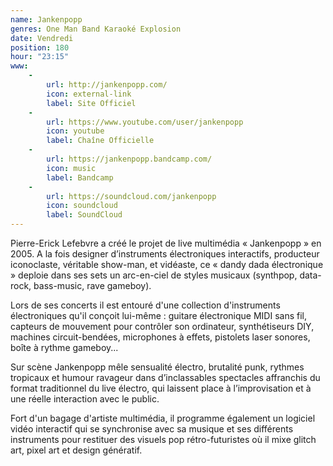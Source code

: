 ```yaml
---
name: Jankenpopp
genres: One Man Band Karaoké Explosion
date: Vendredi
position: 180
hour: "23:15"
www:
    -
        url: http://jankenpopp.com/
        icon: external-link
        label: Site Officiel
    -
        url: https://www.youtube.com/user/jankenpopp
        icon: youtube
        label: Chaîne Officielle
    -
        url: https://jankenpopp.bandcamp.com/
        icon: music
        label: Bandcamp
    -
        url: https://soundcloud.com/jankenpopp
        icon: soundcloud
        label: SoundCloud
---
```

Pierre-Erick Lefebvre a créé le projet de live multimédia « Jankenpopp » en 2005. A la fois designer d’instruments électroniques interactifs, producteur iconoclaste, véritable show-man, et vidéaste, ce « dandy dada électronique » deploie dans ses sets un arc-en-ciel de styles musicaux (synthpop, data-rock, bass-music, rave gameboy).

Lors de ses concerts il est entouré d'une collection d'instruments électroniques qu'il conçoit lui-même : guitare électronique MIDI sans fil, capteurs de mouvement pour contrôler son ordinateur, synthétiseurs DIY, machines circuit-bendées, microphones à effets, pistolets laser sonores, boîte à rythme gameboy...

Sur scène Jankenpopp mêle sensualité électro, brutalité punk, rythmes tropicaux et humour ravageur dans d’inclassables spectacles affranchis du format traditionnel du live électro, qui laissent place à l’improvisation et à une réelle interaction avec le public.

Fort d'un bagage d'artiste multimédia, il programme également un logiciel vidéo interactif qui se synchronise avec sa musique et ses différents instruments pour restituer des visuels pop rétro-futuristes où il mixe glitch art, pixel art et design génératif.
